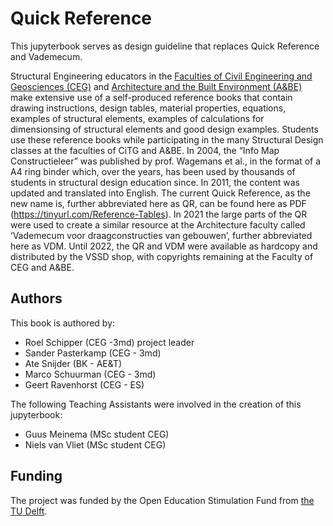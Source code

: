 # Quick Reference

This jupyterbook serves as design guideline that replaces Quick Reference and Vademecum.


Structural Engineering educators in the [Faculties of Civil Engineering and Geosciences (CEG)](https://www.tudelft.nl/en/ceg) and [Architecture and the Built Environment (A&BE)](https://www.tudelft.nl/en/architecture-and-the-built-environment) make extensive use of a self-produced reference books that contain drawing instructions, design tables, material properties, equations, examples of structural elements, examples of calculations for dimensionsing of structural elements and good design examples. Students use these reference books while participating in the many Structural Design classes at the faculties of CiTG and A&BE. In 2004, the “Info Map Constructieleer” was published by prof. Wagemans et al., in the format of a A4 ring binder which, over the years, has been used by thousands of students in structural design education since. In 2011, the content was updated and translated into English. The current Quick Reference, as the new name is, further abbreviated here as QR, can be found here as PDF (https://tinyurl.com/Reference-Tables). In 2021 the large parts of the QR were used to create a similar resource at the Architecture faculty called ‘Vademecum voor draagconstructies van gebouwen’, further abbreviated here as VDM. Until 2022, the QR and VDM were available as hardcopy and distributed by the VSSD shop, with copyrights remaining at the Faculty of CEG and A&BE.

## Authors
This book is authored by:
- Roel Schipper (CEG -3md) project leader
- Sander Pasterkamp (CEG - 3md)
- Ate Snijder (BK - AE&T)
- Marco Schuurman (CEG - 3md)
- Geert Ravenhorst (CEG - ES)

The following Teaching Assistants were involved in the creation of this jupyterbook:
- Guus Meinema (MSc student CEG)
- Niels van Vliet (MSc student CEG)

## Funding
The project was funded by the Open Education Stimulation Fund from [the TU Delft](https://www.tudelft.nl/).